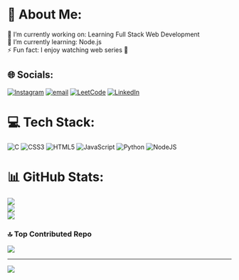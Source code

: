# 💫 About Me:
🔭 I’m currently working on: Learning Full Stack Web Development  <br>🌱 I’m currently learning: Node.js  <br>⚡ Fun fact: I enjoy watching web series 🍿


## 🌐 Socials:
[![Instagram](https://img.shields.io/badge/Instagram-%23E4405F.svg?logo=Instagram&logoColor=white)](https://instagram.com/hemanth_m_06) [![email](https://img.shields.io/badge/Email-D14836?logo=gmail&logoColor=white)](mailto:hemimpana@gmail.com)  [![LeetCode](https://img.shields.io/badge/LeetCode-%23FFA116.svg?logo=LeetCode&logoColor=white)](https://leetcode.com/HemanthM06/)  [![LinkedIn](https://img.shields.io/badge/LinkedIn-%230A66C2.svg?logo=linkedin&logoColor=white)](https://www.linkedin.com/in/hemanth-m-349a51329)

# 💻 Tech Stack:
![C](https://img.shields.io/badge/c-%2300599C.svg?style=for-the-badge&logo=c&logoColor=white) ![CSS3](https://img.shields.io/badge/css3-%231572B6.svg?style=for-the-badge&logo=css3&logoColor=white) ![HTML5](https://img.shields.io/badge/html5-%23E34F26.svg?style=for-the-badge&logo=html5&logoColor=white) ![JavaScript](https://img.shields.io/badge/javascript-%23323330.svg?style=for-the-badge&logo=javascript&logoColor=%23F7DF1E) ![Python](https://img.shields.io/badge/python-3670A0?style=for-the-badge&logo=python&logoColor=ffdd54) ![NodeJS](https://img.shields.io/badge/node.js-6DA55F?style=for-the-badge&logo=node.js&logoColor=white)
# 📊 GitHub Stats:
![](https://github-readme-stats.vercel.app/api?username=HemanthM2006&theme=dark&hide_border=false&include_all_commits=false&count_private=false)<br/>
![](https://nirzak-streak-stats.vercel.app/?user=HemanthM2006&theme=dark&hide_border=false)<br/>
![](https://github-readme-stats.vercel.app/api/top-langs/?username=HemanthM2006&theme=dark&hide_border=false&include_all_commits=false&count_private=false&layout=compact)

### 🔝 Top Contributed Repo
![](https://github-contributor-stats.vercel.app/api?username=HemanthM2006&limit=5&theme=dark&combine_all_yearly_contributions=true)

---
[![](https://visitcount.itsvg.in/api?id=HemanthM2006&icon=0&color=0)](https://visitcount.itsvg.in)
